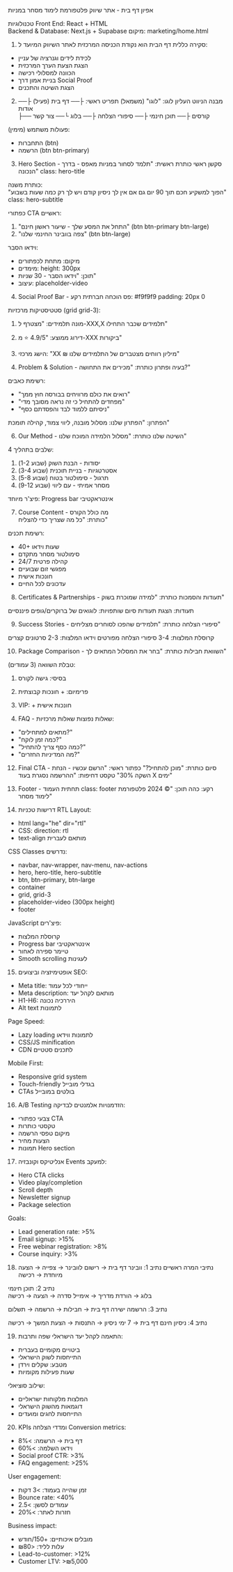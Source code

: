אפיון דף בית - אתר שיווק
פלטפורמת לימוד מסחר במניות

טכנולוגיות
Front End: React + HTML  
Backend & Database: Next.js + Supabase
מיקום: marketing/home.html

1. סקירה כללית
דף הבית הוא נקודת הכניסה המרכזית לאתר השיווק המיועד ל:
- לכידת לידים וגנרציה של עניין
- הצגת הצעת הערך המרכזית
- הכוונה למסלולי רכישה
- בניית אמון דרך Social Proof
- הצגת השיטה והתכנים

2. מבנה הניווט העליון
לוגו: "לוגו" (משמאל)
תפריט ראשי:
├── דף בית (פעיל)
├── אודות  
├── קורסים
├── תוכן חינמי
├── סיפורי הצלחה
├── בלוג
└── צור קשר

פעולות משתמש (מימין):
- התחברות (btn)
- הרשמה (btn btn-primary)

3. Hero Section - סקשן ראשי
כותרת ראשית:
"תלמד לסחור במניות מאפס - בדרך הנכונה"
class: hero-title

כותרת משנה:  
"הפוך למשקיע חכם תוך 90 יום
גם אם אין לך ניסיון קודם ויש לך רק כמה שעות בשבוע"
class: hero-subtitle

כפתורי CTA ראשיים:
1. "התחל את המסע שלך - שיעור ראשון חינם" (btn btn-primary btn-large)
2. "צפה בוובינר החינמי שלנו" (btn btn-large)

וידאו הסבר:
- מיקום: מתחת לכפתורים
- מימדים: height: 300px  
- תוכן: "וידאו הסבר - 30 שניות"
- עיצוב: placeholder-video

4. Social Proof Bar - פס הוכחה חברתית
רקע: #f9f9f9
padding: 20px 0

סטטיסטיקות מרכזיות (grid grid-3):
1. מונה תלמידים:
   "מצטרף ל-XXX,X תלמידים שכבר התחילו"
   
2. דירוג ממוצע:
   "4.9/5 ⭐ מ-XXX ביקורות"
   
3. הישג מרכזי:
   "XX ₪ מיליון רווחים מצטברים של התלמידים שלנו"

5. Problem & Solution - בעיה ופתרון
כותרת: "מכירים את התחושה?"

רשימת כאבים:
- "רואים את כולם מרוויחים בבורסה חוץ ממך"
- "מפחדים להתחיל כי זה נראה מסובך מדי"  
- "ניסיתם ללמוד לבד והפסדתם כסף"

הפתרון:
"הפתרון שלנו: מסלול מובנה, ליווי צמוד, קהילה תומכת"

6. Our Method - השיטה שלנו
כותרת: "מסלול הלמידה המוכח שלנו"

4 שלבים בתהליך:
1. יסודות - הבנת השוק (שבוע 1-2)
2. אסטרטגיות - בניית תוכנית (שבוע 3-4)  
3. תרגול - סימולטור בטוח (שבוע 5-8)
4. מסחר אמיתי - עם ליווי (שבוע 9-12)

פיצ'ר מיוחד:
Progress bar אינטראקטיבי

7. Course Content - מה כולל הקורס  
כותרת: "כל מה שצריך כדי להצליח"

רשימת תכנים:
- 40+ שעות וידאו
- סימולטור מסחר מתקדם
- קהילה פרטית 24/7
- מפגשי זום שבועיים  
- חונכות אישית
- עדכונים לכל החיים

8. Certificates & Partnerships - תעודות והסמכות
כותרת: "למידה שמוכרת בשוק"

תעודות: הצגת תעודות סיום
שותפויות: לוגואים של ברוקרים/גופים פיננסיים

9. Success Stories - סיפורי הצלחה
כותרת: "תלמידים שהפכו לסוחרים מצליחים"

קרוסלת המלצות: 3-4 סיפורי הצלחה מפורטים
וידאו המלצות: 2-3 סרטונים קצרים

10. Package Comparison - השוואת חבילות
כותרת: "בחר את המסלול המתאים לך"

טבלת השוואה (3 עמודים):
1. בסיסי: גישה לקורס
2. פרימיום: + חונכות קבוצתית  
3. VIP: + חונכות אישית

11. FAQ - שאלות נפוצות
שאלות מרכזיות:
- "מתאים למתחילים?"
- "כמה זמן לוקח?"
- "כמה כסף צריך להתחיל?"  
- "מה המדיניות החזרים?"

12. Final CTA - סיום 
כותרת: "מוכן להתחיל?"
כפתור ראשי: "הרשם עכשיו - הנחת השקה 30%"
טקסט דחיפות: "ההרשמה נסגרת בעוד X ימים"

13. Footer - תחתית העמוד
class: footer
רקע: כהה
תוכן: "© 2024 פלטפורמת לימוד מסחר"

14. דרישות טכניות
RTL Layout:
- html lang="he" dir="rtl"
- CSS: direction: rtl
- text-align מותאם לעברית

CSS Classes נדרשים:
- navbar, nav-wrapper, nav-menu, nav-actions
- hero, hero-title, hero-subtitle  
- btn, btn-primary, btn-large
- container
- grid, grid-3
- placeholder-video (300px height)
- footer

JavaScript פיצ'רים:
- קרוסלת המלצות
- Progress bar אינטראקטיבי
- טיימר ספירה לאחור
- Smooth scrolling לעגינות

15. אופטימיזציה וביצועים
SEO:
- Meta title: ייחודי לכל עמוד
- Meta description: מותאם לקהל יעד
- H1-H6: היררכיה נכונה
- Alt text לתמונות

Page Speed:
- Lazy loading לתמונות ווידאו
- CSS/JS minification
- CDN לתכנים סטטיים

Mobile First:
- Responsive grid system
- Touch-friendly בגדלי מובייל  
- CTAs בולטים במובייל

16. A/B Testing הזדמנויות
אלמנטים לבדיקה:
- צבעי כפתורי CTA
- טקסטי כותרות
- מיקום טפסי הרשמה
- הצעות מחיר
- תמונות Hero section

17. אנליטיקס וקונבזיה
Events למעקב:
- Hero CTA clicks
- Video play/completion
- Scroll depth
- Newsletter signup
- Package selection

Goals:
- Lead generation rate: >5%
- Email signup: >15%
- Free webinar registration: >8%
- Course inquiry: >3%

18. נתיבי המרה ראשיים
נתיב 1: וובינר
דף בית → רישום לוובינר → צפייה → הצעה מיוחדת → רכישה

נתיב 2: תוכן חינמי  
בלוג → הורדת מדריך → אימייל סדרה → הצעה → רכישה

נתיב 3: הרשמה ישירה
דף בית → חבילות → הרשמה → תשלום

נתיב 4: ניסיון חינם
דף בית → 7 ימי ניסיון → התנסות → הצעת המשך → רכישה

19. התאמה לקהל יעד הישראלי
שפה ותרבות:
- ביטויים מקומיים בעברית
- התייחסות לשוק הישראלי
- מטבע: שקלים וירדן
- שעות פעילות מקומיות

שילוב סוציאלי:
- המלצות מלקוחות ישראליים
- דוגמאות מהשוק הישראלי
- התייחסות לחגים ומועדים

20. KPIs ומדדי הצלחה
Conversion metrics:
- דף בית → הרשמה: >8%
- וידאו השלמה: >60%
- Social proof CTR: >3%
- FAQ engagement: >25%

User engagement:
- זמן שהייה בעמוד: >3 דקות
- Bounce rate: <40%
- עמודים לסשן: >2.5
- חזרות לאתר: >20%

Business impact:
- מובלים איכותיים: +150/חודש
- עלות לליד: <₪80
- Lead-to-customer: >12%
- Customer LTV: >₪5,000